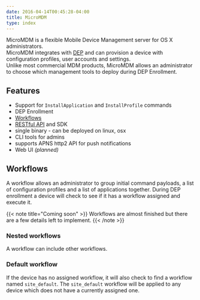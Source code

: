 ```yaml
---
date: 2016-04-14T00:45:28-04:00
title: MicroMDM 
type: index
---
```

MicroMDM is a flexible Mobile Device Management server for OS X administrators.   
MicroMDM integrates with [DEP](http://www.apple.com/business/dep/) and can provision a device with configuration profiles, user accounts and settings.  
Unlike most commercial MDM products, MicroMDM allows an administrator to choose which management tools to deploy during DEP Enrollment.

## Features
* Support for `InstallApplication` and `InstallProfile` commands
* DEP Enrollment
* [Workflows](workflows/)
* [RESTful API](management-api/) and SDK
* single binary - can be deployed on linux, osx
* CLI tools for admins
* supports APNS http2 API for push notifications
* Web UI *(planned)*


## Workflows
A workflow allows an administrator to group initial command payloads, a list of configuration profiles and a list of applications together. During DEP enrollment a device will check to see if it has a workflow assigned and execute it.


{{< note title="Coming soon" >}}
Workflows are almost finished but there are a few details left to implement.
{{< /note >}}
### Nested workflows 
A workflow can include other workflows.

### Default workflow 
If the device has no assigned workflow, it will also check to find a workflow named `site_default`. The `site_default` workflow will be applied to any device which does not have a currently assigned one.
